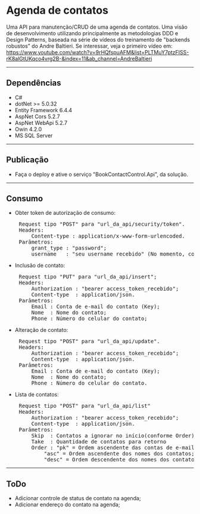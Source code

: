 # Agenda de contatos

Uma API para manutenção/CRUD de uma agenda de contatos.
Uma visão de desenvolvimento utilizando principalmente as metodologias DDD e
Design Patterns, baseada na série de vídeos do treinamento de "backends robustos" do
Andre Baltieri. Se interessar, veja o primeiro vídeo em: 
https://www.youtube.com/watch?v=9rHQfspuAFM&list=PLTMuY7ptzFISS-rK8alGtUKqco4vrg2B-&index=11&ab_channel=AndreBaltieri

---
## Dependências
- C#
- dotNet >= 5.0.32
- Entity Framework 6.4.4
- AspNet Cors 5.2.7
- AspNet WebApi 5.2.7
- Owin 4.2.0
- MS SQL Server

---
## Publicação
- Faça o deploy e ative o serviço "BookContactControl.Api", da solução.

---
## Consumo
- Obter token de autorização de consumo:
<pre>
	Request tipo "POST" para "url_da_api/security/token".
	Headers: 
	    Content-type : application/x-www-form-urlencoded.
	Parâmetros:
	    grant_type : "password";
	    username   : "seu_username_recebido" (No momento, coloque um e-mail qualquer).
</pre>

- Inclusão de contato: 
<pre>
	Request tipo "PUT" para "url_da_api/insert";
	Headers:
	    Authorization : "bearer access_token_recebido";		
	    Content-type  : application/json.
	Parâmetros:
	    Email : Conta de e-mail do contato (Key);
	    Nome  : Nome do contato;
	    Phone : Número do celular do contato;
</pre>

- Alteração de contato: 
<pre>
	Request tipo "POST" para "url_da_api/update".
	Headers:
	    Authorization : "bearer access_token_recebido";		
	    Content-type  : application/json.
	Parâmetros:
	    Email : Conta de e-mail do contato (Key);
	    Nome  : Nome do contato;
	    Phone : Número do celular do contato.
</pre>

- Lista de contatos: 
<pre>
	Request tipo "POST" para "url_da_api/list"
	Headers:
	    Authorization : "bearer access_token_recebido";		
	    Content-type  : application/json.
	Parâmetros:
	    Skip  : Contatos a ignorar no início(conforme Order)
	    Take  : Quantidade de contatos para retorno
	    Order : "pk" = Ordem ascendente das contas de e-mails dos contatos(Default);
		    "asc" = Ordem ascendente dos nomes dos contatos;
		    "desc" = Ordem descendente dos nomes dos contatos.
</pre>

---
## ToDo
- Adicionar controle de status de contato na agenda;
- Adicionar endereço do contato na agenda;
